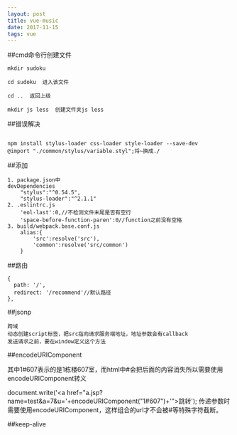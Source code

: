 ```yaml
---
layout: post
title: vue-music
date: 2017-11-15 
tags: vue
---
```

	

##cmd命令行创建文件
```
mkdir sudoku

cd sudoku  进入该文件

cd ..  返回上级

mkdir js less  创建文件夹js less
```

##错误解决
```

npm install stylus-loader css-loader style-loader --save-dev
@import "./common/stylus/variable.styl";将~换成./
```

##添加
```
1. package.json中
devDependencies
	"stylus":"^0.54.5",
	"stylus-loader":"^2.1.1"
2. .eslintrc.js
	'eol-last':0,//不检测文件末尾是否有空行
	'space-before-function-paren':0//function之前没有空格
3. build/webpack.base.conf.js
	alias:{
		'src':resolve('src'),
      	'common':resolve('src/common')
	}
```

##路由
```
{
  path: '/',
  redirect: '/recommend'//默认路径
},
```
##jsonp
```
跨域
动态创建script标签，把src指向请求服务端地址，地址参数会有callback
发送请求之前，要在window定义这个方法

```

##encodeURIComponent

 其中1#607表示的是1栋楼607室，而html中#会把后面的内容消失所以需要使用encodeURIComponent转义 
  
 document.write('<a href="a.jsp?name=test&a=7&u='+encodeURIComponent("1#607")+'">跳转</a>'); 
 传递参数时需要使用encodeURIComponent，这样组合的url才不会被#等特殊字符截断。  

##keep-alive
```

```